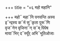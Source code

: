 +++
title = "०६ महो महानि"

+++
महो᳓ महा᳓नि पनयन्ति अस्य  
इ᳓न्द्रस्य क᳓र्म सु᳓कृता पुरू᳓णि  
वृज᳓नेन वृजिना᳓न् स᳓म् पिपेष  
माया᳓भिर् द᳓स्यूँर् अभि᳓भूतिओजाः